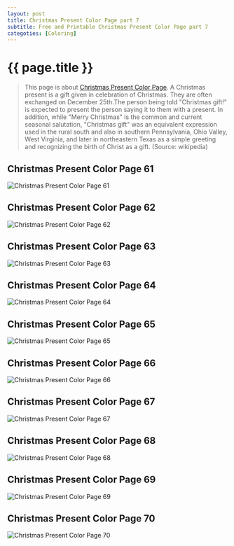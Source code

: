 ```yaml
---
layout: post
title: Christmas Present Color Page part 7
subtitle: Free and Printable Christmas Present Color Page part 7
categoties: [Coloring]
---
```

{{ page.title }}
================
> This page is about [Christmas Present Color Page](https://hoanghabelle.github.io/). A Christmas present is a gift given in celebration of Christmas. They are often exchanged on December 25th.The person being told "Christmas gift!" is expected to present the person saying it to them with a present. In addition, while "Merry Christmas" is the common and current seasonal salutation, "Christmas gift" was an equivalent expression used in the rural south and also in southern Pennsylvania, Ohio Valley, West Virginia, and later in northeastern Texas as a simple greeting and recognizing the birth of Christ as a gift. (Source: wikipedia)

## Christmas Present Color Page 61
![Christmas Present Color Page 61](https://hoanghabelle.github.io/images/Christmas-Present-Color-Page%20(61).jpg "Christmas Present Color Page 61")

## Christmas Present Color Page 62
![Christmas Present Color Page 62](https://hoanghabelle.github.io/images/Christmas-Present-Color-Page%20(62).jpg "Christmas Present Color Page 62")

## Christmas Present Color Page 63
![Christmas Present Color Page 63](https://hoanghabelle.github.io/images/Christmas-Present-Color-Page%20(63).jpg "Christmas Present Color Page 63")

## Christmas Present Color Page 64
![Christmas Present Color Page 64](https://hoanghabelle.github.io/images/Christmas-Present-Color-Page%20(64).jpg "Christmas Present Color Page 64")

<script async src="//pagead2.googlesyndication.com/pagead/js/adsbygoogle.js"></script><ins class="adsbygoogle" style="display:block" data-ad-format="fluid" data-ad-layout-key="-8i+1w-dq+e9+ft" data-ad-client="ca-pub-6753140515841889" data-ad-slot="6190446671"></ins> <script> (adsbygoogle = window.adsbygoogle || []).push({}); </script>

## Christmas Present Color Page 65
![Christmas Present Color Page 65](https://hoanghabelle.github.io/images/Christmas-Present-Color-Page%20(65).jpg "Christmas Present Color Page 65")

## Christmas Present Color Page 66
![Christmas Present Color Page 66](https://hoanghabelle.github.io/images/Christmas-Present-Color-Page%20(66).jpg "Christmas Present Color Page 66")

## Christmas Present Color Page 67
![Christmas Present Color Page 67](https://hoanghabelle.github.io/images/Christmas-Present-Color-Page%20(67).jpg "Christmas Present Color Page 67")

## Christmas Present Color Page 68
![Christmas Present Color Page 68](https://hoanghabelle.github.io/images/Christmas-Present-Color-Page%20(68).jpg "Christmas Present Color Page 68")

<script async src="//pagead2.googlesyndication.com/pagead/js/adsbygoogle.js"></script><ins class="adsbygoogle" style="display:block" data-ad-format="fluid" data-ad-layout-key="-8i+1w-dq+e9+ft" data-ad-client="ca-pub-6753140515841889" data-ad-slot="6190446671"></ins> <script> (adsbygoogle = window.adsbygoogle || []).push({}); </script>

## Christmas Present Color Page 69
![Christmas Present Color Page 69](https://hoanghabelle.github.io/images/Christmas-Present-Color-Page%20(69).jpg "Christmas Present Color Page 69")

## Christmas Present Color Page 70
![Christmas Present Color Page 70](https://hoanghabelle.github.io/images/Christmas-Present-Color-Page%20(70).jpg "Christmas Present Color Page 70")

